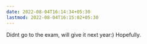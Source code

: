```yaml
---
date: 2022-08-04T16:14:34+05:30
lastmod: 2022-08-04T16:15:02+05:30
---
```


Didnt go to the exam, will give it next year:) Hopefully.
